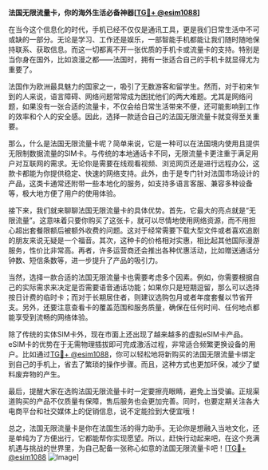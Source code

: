 **法国无限流量卡，你的海外生活必备神器[[TG💪+ @esim1088](https://t.me/s/esim1088)]**

在当今这个信息化的时代，手机已经不仅仅是通讯工具，更是我们日常生活中不可或缺的一部分。无论是学习、工作还是娱乐，一部智能手机都能让我们随时随地保持联系、获取信息。而这一切都离不开一张优质的手机卡或流量卡的支持。特别是当你身在国外，比如浪漫之都——法国时，拥有一张适合自己的手机卡就显得尤为重要了。

法国作为欧洲最具魅力的国家之一，吸引了无数游客和留学生。然而，对于初来乍到的人来说，语言障碍、网络问题常常成为困扰他们的两大难题。尤其是网络问题，如果没有一张合适的流量卡，不仅会给日常生活带来不便，还可能影响到工作的效率和个人的安全感。因此，选择一款适合自己的法国无限流量卡就变得至关重要。

那么，什么是法国无限流量卡呢？简单来说，它是一种可以在法国境内使用且提供无限制数据流量的SIM卡。与传统的本地通话卡不同，无限流量卡更注重于满足用户对互联网的需求。无论你是需要在线观看视频、浏览网页还是进行远程办公，这款卡都能为你提供稳定、快速的网络支持。此外，由于是专门针对法国市场设计的产品，这类卡通常还附带一些本地化的服务，如支持多语言客服、兼容多种设备等，极大地方便了用户的使用体验。

接下来，我们就来聊聊法国无限流量卡的具体优势。首先，它最大的亮点就是“无限流量”。这意味着只要你购买了这张卡，就可以尽情地使用网络资源，而不用担心超出套餐限额后被额外收费的问题。这对于经常需要下载大型文件或者喜欢追剧的朋友来说无疑是一个福音。其次，这种卡的价格相对实惠，相比起其他国际漫游服务，性价比非常高。再者，许多运营商还会推出各种优惠活动，比如赠送通话分钟数、短信条数等，进一步提升了产品的吸引力。

当然，选择一款合适的法国无限流量卡也需要考虑多个因素。例如，你需要根据自己的实际需求来决定是否需要语音通话功能；如果你只是短期逗留，那么可以选择按日计费的临时卡；而对于长期居住者，则建议选购包月或者年度套餐以节省开支。另外，还要注意查看卡的覆盖范围和服务质量，确保在任何时间、任何地点都能享受到流畅的网络体验。

除了传统的实体SIM卡外，现在市面上还出现了越来越多的虚拟eSIM卡产品。eSIM卡的优势在于无需物理插拔即可完成激活过程，非常适合频繁更换设备的用户。比如通过[TG💪+ @esim1088](https://t.me/s/esim1088)，你可以轻松地将新购买的法国无限流量卡绑定到自己的手机上，省去了繁琐的操作步骤。而且，这种方式也更加环保，减少了塑料废弃物的产生。

最后，提醒大家在选购法国无限流量卡时一定要擦亮眼睛，避免上当受骗。正规渠道购买的产品不仅质量有保障，售后服务也会更加完善。同时，也要定期关注各大电商平台和社交媒体上的促销信息，说不定能捡到大便宜哦！

总之，法国无限流量卡是你在法国生活的得力助手。无论你是想融入当地文化，还是单纯为了方便出行，它都能帮你实现愿望。所以，赶快行动起来吧，在这个充满机遇与挑战的世界里，为自己配备一张称心如意的法国无限流量卡吧！[[TG💪+ @esim1088](https://t.me/s/esim1088) ![Image](https://i.postimg.cc/4NQfJmqS/Snipaste-2025-05-13-00-14-12.png)]